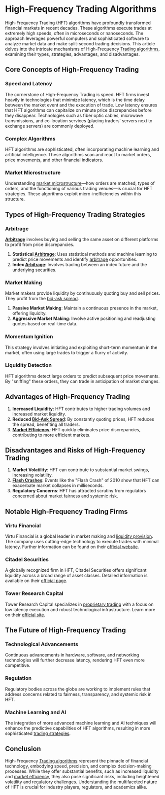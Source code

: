 # High-Frequency Trading Algorithms

High-Frequency Trading (HFT) algorithms have profoundly transformed financial markets in recent decades. These algorithms execute trades at extremely high speeds, often in microseconds or nanoseconds. The approach leverages powerful computers and sophisticated software to analyze market data and make split-second trading decisions. This article delves into the intricate mechanisms of High-Frequency [Trading algorithms](../t/trading_algorithms.md), examining their types, strategies, advantages, and disadvantages.

## Core Concepts of High-Frequency Trading

### Speed and Latency
The cornerstone of High-Frequency Trading is speed. HFT firms invest heavily in technologies that minimize latency, which is the time delay between the market event and the execution of trade. Low latency ensures that HFT algorithms can capitalize on minute price discrepancies before they disappear. Technologies such as fiber optic cables, microwave transmissions, and co-location services (placing traders' servers next to exchange servers) are commonly deployed.

### Complex Algorithms
HFT algorithms are sophisticated, often incorporating machine learning and artificial intelligence. These algorithms scan and react to market orders, price movements, and other financial indicators. 

### Market Microstructure
Understanding [market microstructure](../m/market_microstructure.md)—how orders are matched, types of orders, and the functioning of various trading venues—is crucial for HFT strategies. These algorithms exploit micro-inefficiencies within this structure.

## Types of High-Frequency Trading Strategies

### Arbitrage
**[Arbitrage](../a/arbitrage.md)** involves buying and selling the same asset on different platforms to profit from price discrepancies. 

1. **Statistical [Arbitrage](../a/arbitrage.md)**: Uses statistical methods and machine learning to predict price movements and identify [arbitrage](../a/arbitrage.md) opportunities.
2. **Index [Arbitrage](../a/arbitrage.md)**: Involves trading between an index future and the underlying securities.

### Market Making
Market makers provide liquidity by continuously quoting buy and sell prices. They profit from the [bid-ask spread](../b/bid-ask_spread.md).

1. **Passive Market Making**: Maintain a continuous presence in the market, offering liquidity.
2. **Aggressive Market Making**: Involve active positioning and readjusting quotes based on real-time data.

### Momentum Ignition
This strategy involves initiating and exploiting short-term momentum in the market, often using large trades to trigger a flurry of activity.

### Liquidity Detection
HFT algorithms detect large orders to predict subsequent price movements. By "sniffing" these orders, they can trade in anticipation of market changes.

## Advantages of High-Frequency Trading

1. **Increased Liquidity**: HFT contributes to higher trading volumes and increased market liquidity.
2. **Reduced [Bid-Ask Spread](../b/bid-ask_spread.md)**: By constantly quoting prices, HFT reduces the spread, benefiting all traders.
3. **[Market Efficiency](../m/market_efficiency.md)**: HFT quickly eliminates price discrepancies, contributing to more efficient markets.

## Disadvantages and Risks of High-Frequency Trading

1. **Market Volatility**: HFT can contribute to substantial market swings, increasing volatility.
2. **[Flash Crashes](../f/flash_crashes.md)**: Events like the "Flash Crash" of 2010 show that HFT can exacerbate market collapses in milliseconds.
3. **Regulatory Concerns**: HFT has attracted scrutiny from regulators concerned about market fairness and systemic risk.

## Notable High-Frequency Trading Firms

### Virtu Financial 
Virtu Financial is a global leader in market making and [liquidity provision](../l/liquidity_provision.md). The company uses cutting-edge technology to execute trades with minimal latency. Further information can be found on their [official website](https://www.virtu.com).

### Citadel Securities
A globally recognized firm in HFT, Citadel Securities offers significant liquidity across a broad range of asset classes. Detailed information is available on their [official page](https://www.citadelsecurities.com).

### Tower Research Capital
Tower Research Capital specializes in [proprietary trading](../p/proprietary_trading.md) with a focus on low latency execution and robust technological infrastructure. Learn more on their [official site](https://www.tower-research.com).

## The Future of High-Frequency Trading

### Technological Advancements
Continuous advancements in hardware, software, and networking technologies will further decrease latency, rendering HFT even more competitive.

### Regulation
Regulatory bodies across the globe are working to implement rules that address concerns related to fairness, transparency, and systemic risk in HFT.

### Machine Learning and AI
The integration of more advanced machine learning and AI techniques will enhance the predictive capabilities of HFT algorithms, resulting in more sophisticated [trading strategies](../t/trading_strategies.md).

## Conclusion

High-Frequency [Trading algorithms](../t/trading_algorithms.md) represent the pinnacle of financial technology, embodying speed, precision, and complex decision-making processes. While they offer substantial benefits, such as increased liquidity and [market efficiency](../m/market_efficiency.md), they also pose significant risks, including heightened volatility and regulatory challenges. Understanding the multifaceted nature of HFT is crucial for industry players, regulators, and academics alike.

